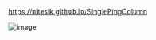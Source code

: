 https://nitesik.github.io/SinglePingColumn

![image](https://user-images.githubusercontent.com/54138969/195001364-47bf6f00-cd19-4853-8aad-8118c14cabb1.png)
